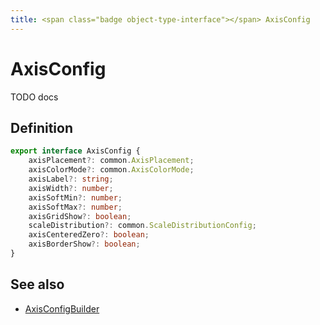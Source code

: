 ```yaml
---
title: <span class="badge object-type-interface"></span> AxisConfig
---
```

# <span class="badge object-type-interface"></span> AxisConfig

TODO docs

## Definition

```typescript
export interface AxisConfig {
	axisPlacement?: common.AxisPlacement;
	axisColorMode?: common.AxisColorMode;
	axisLabel?: string;
	axisWidth?: number;
	axisSoftMin?: number;
	axisSoftMax?: number;
	axisGridShow?: boolean;
	scaleDistribution?: common.ScaleDistributionConfig;
	axisCenteredZero?: boolean;
	axisBorderShow?: boolean;
}

```
## See also

 * <span class="badge builder"></span> [AxisConfigBuilder](./builder-AxisConfigBuilder.md)
